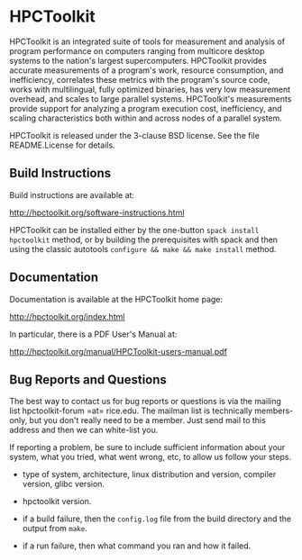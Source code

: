 # HPCToolkit

HPCToolkit is an integrated suite of tools for measurement and
analysis of program performance on computers ranging from multicore
desktop systems to the nation's largest supercomputers. HPCToolkit
provides accurate measurements of a program's work, resource
consumption, and inefficiency, correlates these metrics with the
program's source code, works with multilingual, fully optimized
binaries, has very low measurement overhead, and scales to large
parallel systems. HPCToolkit's measurements provide support for
analyzing a program execution cost, inefficiency, and scaling
characteristics both within and across nodes of a parallel system.

HPCToolkit is released under the 3-clause BSD license.
See the file README.License for details.


## Build Instructions

Build instructions are available at:

http://hpctoolkit.org/software-instructions.html

HPCToolkit can be installed either by the one-button `spack install
hpctoolkit` method, or by building the prerequisites with spack and
then using the classic autotools `configure && make && make install`
method.


## Documentation

Documentation is available at the HPCToolkit home page:

http://hpctoolkit.org/index.html

In particular, there is a PDF User's Manual at:

http://hpctoolkit.org/manual/HPCToolkit-users-manual.pdf


## Bug Reports and Questions

The best way to contact us for bug reports or questions is via the
mailing list hpctoolkit-forum =at= rice.edu.  The mailman list is
technically members-only, but you don't really need to be a member.
Just send mail to this address and then we can white-list you.

If reporting a problem, be sure to include sufficient information
about your system, what you tried, what went wrong, etc, to allow us
follow your steps.

* type of system, architecture, linux distribution and version,
compiler version, glibc version.

* hpctoolkit version.

* if a build failure, then the `config.log` file from the build
directory and the output from `make`.

* if a run failure, then what command you ran and how it failed.

